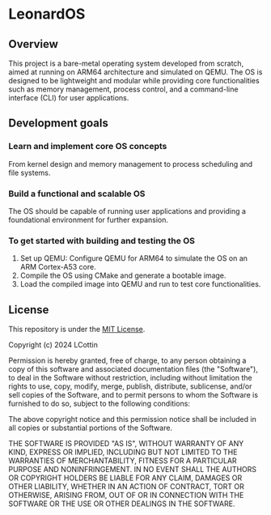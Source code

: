 # LeonardOS

## Overview

This project is a bare-metal operating system developed from scratch, aimed at running on ARM64 architecture and simulated on QEMU. The OS is designed to be lightweight and modular while providing core functionalities such as memory management, process control, and a command-line interface (CLI) for user applications.

## Development goals

### Learn and implement core OS concepts

From kernel design and memory management to process scheduling and file systems.

### Build a functional and scalable OS

The OS should be capable of running user applications and providing a foundational environment for further expansion.

### To get started with building and testing the OS

1. Set up QEMU: Configure QEMU for ARM64 to simulate the OS on an ARM Cortex-A53 core.
2. Compile the OS using CMake and generate a bootable image.
3. Load the compiled image into QEMU and run to test core functionalities.

## License

This repository is under the [MIT License](https://opensource.org/licenses/MIT).

Copyright (c) 2024 LCottin

Permission is hereby granted, free of charge, to any person obtaining a copy
of this software and associated documentation files (the "Software"), to deal
in the Software without restriction, including without limitation the rights
to use, copy, modify, merge, publish, distribute, sublicense, and/or sell
copies of the Software, and to permit persons to whom the Software is
furnished to do so, subject to the following conditions:

The above copyright notice and this permission notice shall be included in all
copies or substantial portions of the Software.

THE SOFTWARE IS PROVIDED "AS IS", WITHOUT WARRANTY OF ANY KIND, EXPRESS OR
IMPLIED, INCLUDING BUT NOT LIMITED TO THE WARRANTIES OF MERCHANTABILITY,
FITNESS FOR A PARTICULAR PURPOSE AND NONINFRINGEMENT. IN NO EVENT SHALL THE
AUTHORS OR COPYRIGHT HOLDERS BE LIABLE FOR ANY CLAIM, DAMAGES OR OTHER
LIABILITY, WHETHER IN AN ACTION OF CONTRACT, TORT OR OTHERWISE, ARISING FROM,
OUT OF OR IN CONNECTION WITH THE SOFTWARE OR THE USE OR OTHER DEALINGS IN THE
SOFTWARE.
